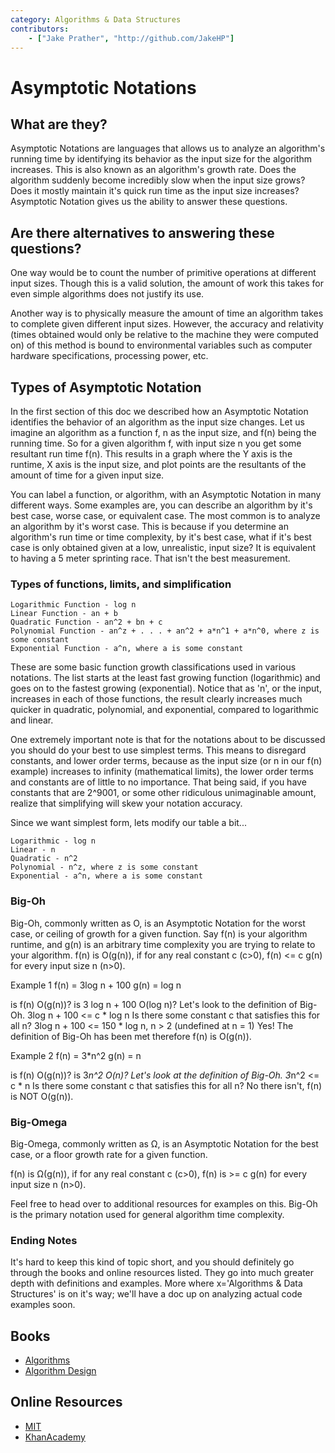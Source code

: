 ```yaml
---
category: Algorithms & Data Structures
contributors:
    - ["Jake Prather", "http://github.com/JakeHP"]
---
```


# Asymptotic Notations

## What are they?

Asymptotic Notations are languages that allows us to analyze an algorithm's running time by
identifying its behavior as the input size for the algorithm increases. This is also known as
an algorithm's growth rate. Does the algorithm suddenly become incredibly slow when the input
size grows? Does it mostly maintain it's quick run time as the input size increases?
Asymptotic Notation gives us the ability to answer these questions.

## Are there alternatives to answering these questions?

One way would be to count the number of primitive operations at different input sizes.
Though this is a valid solution, the amount of work this takes for even simple algorithms
does not justify its use.

Another way is to physically measure the amount of time an algorithm takes to complete
given different input sizes. However, the accuracy and relativity (times obtained would
only be relative to the machine they were computed on) of this method is bound to
environmental variables such as computer hardware specifications, processing power, etc.

## Types of Asymptotic Notation

In the first section of this doc we described how an Asymptotic Notation identifies the
behavior of an algorithm as the input size changes. Let us imagine an algorithm as a function
f, n as the input size, and f(n) being the running time. So for a given algorithm f, with input
size n you get some resultant run time f(n). This results in a graph where the Y axis is the
runtime, X axis is the input size, and plot points are the resultants of the amount of time
for a given input size.

You can label a function, or algorithm, with an Asymptotic Notation in many different ways.
Some examples are, you can describe an algorithm by it's best case, worse case, or equivalent case.
The most common is to analyze an algorithm by it's worst case. This is because if you determine an
algorithm's run time or time complexity, by it's best case, what if it's best case is only obtained
given at a low, unrealistic, input size? It is equivalent to having a 5 meter sprinting race.
That isn't the best measurement.

### Types of functions, limits, and simplification
```
Logarithmic Function - log n
Linear Function - an + b
Quadratic Function - an^2 + bn + c
Polynomial Function - an^z + . . . + an^2 + a*n^1 + a*n^0, where z is some constant
Exponential Function - a^n, where a is some constant
```

These are some basic function growth classifications used in various notations. The list starts at the least
fast growing function (logarithmic) and goes on to the fastest growing (exponential). Notice that as 'n', or the input,
increases in each of those functions, the result clearly increases much quicker in quadratic, polynomial, and
exponential, compared to logarithmic and linear.

One extremely important note is that for the notations about to be discussed you should do your best to use simplest terms.
This means to disregard constants, and lower order terms, because as the input size (or n in our f(n)
example) increases to infinity (mathematical limits), the lower order terms and constants are of little
to no importance. That being said, if you have constants that are 2^9001, or some other ridiculous
unimaginable amount, realize that simplifying will skew your notation accuracy.

Since we want simplest form, lets modify our table a bit...
```
Logarithmic - log n
Linear - n
Quadratic - n^2
Polynomial - n^z, where z is some constant
Exponential - a^n, where a is some constant
```

### Big-Oh
Big-Oh, commonly written as O, is an Asymptotic Notation for the worst case, or ceiling of growth
for a given function. Say f(n) is your algorithm runtime, and g(n) is an arbitrary time complexity
you are trying to relate to your algorithm. f(n) is O(g(n)), if for any real constant c (c>0),
f(n) <= c g(n) for every input size n (n>0).

Example 1
f(n) = 3log n + 100
g(n) = log n

is f(n) O(g(n))?
is 3 log n + 100 O(log n)?
Let's look to the definition of Big-Oh.
3log n + 100 <= c * log n
Is there some constant c that satisfies this for all n?
3log n + 100 <= 150 * log n, n > 2 (undefined at n = 1)
Yes! The definition of Big-Oh has been met therefore f(n) is O(g(n)).

Example 2
f(n) = 3*n^2
g(n) = n

is f(n) O(g(n))?
is 3*n^2 O(n)?
Let's look at the definition of Big-Oh.
3*n^2 <= c * n
Is there some constant c that satisfies this for all n?
No there isn't, f(n) is NOT O(g(n)).

### Big-Omega
Big-Omega, commonly written as Ω, is an Asymptotic Notation for the best case, or a floor growth rate
for a given function.

f(n) is Ω(g(n)), if for any real constant c (c>0), f(n) is >= c g(n) for every input size n (n>0).

Feel free to head over to additional resources for examples on this. Big-Oh is the primary notation used
for general algorithm time complexity.

### Ending Notes
It's hard to keep this kind of topic short, and you should definitely go through the books and online
resources listed. They go into much greater depth with definitions and examples.
More where x='Algorithms & Data Structures' is on it's way; we'll have a doc up on analyzing actual
code examples soon.

## Books

* [Algorithms](http://www.amazon.com/Algorithms-4th-Robert-Sedgewick/dp/032157351X)
* [Algorithm Design](http://www.amazon.com/Algorithm-Design-Foundations-Analysis-Internet/dp/0471383651)

## Online Resources

* [MIT](http://web.mit.edu/16.070/www/lecture/big_o.pdf)
* [KhanAcademy](https://www.khanacademy.org/computing/computer-science/algorithms/asymptotic-notation/a/asymptotic-notation)
